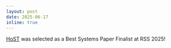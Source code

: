 ```yaml
---
layout: post
date: 2025-06-17
inline: true
---
```

[HoST](https://taohuang13.github.io/humanoid-standingup.github.io/) was selected as a Best Systems Paper Finalist at RSS 2025!